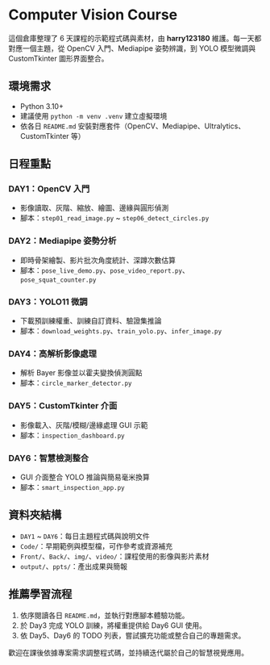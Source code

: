 ﻿# Computer Vision Course

這個倉庫整理了 6 天課程的示範程式碼與素材，由 **harry123180** 維護。每一天都對應一個主題，從 OpenCV 入門、Mediapipe 姿勢辨識，到 YOLO 模型微調與 CustomTkinter 圖形界面整合。

## 環境需求
- Python 3.10+
- 建議使用 `python -m venv .venv` 建立虛擬環境
- 依各日 `README.md` 安裝對應套件（OpenCV、Mediapipe、Ultralytics、CustomTkinter 等）

## 日程重點
### DAY1：OpenCV 入門
- 影像讀取、灰階、縮放、繪圖、邊緣與圓形偵測
- 腳本：`step01_read_image.py` ~ `step06_detect_circles.py`

### DAY2：Mediapipe 姿勢分析
- 即時骨架繪製、影片批次角度統計、深蹲次數估算
- 腳本：`pose_live_demo.py`、`pose_video_report.py`、`pose_squat_counter.py`

### DAY3：YOLO11 微調
- 下載預訓練權重、訓練自訂資料、驗證集推論
- 腳本：`download_weights.py`、`train_yolo.py`、`infer_image.py`

### DAY4：高解析影像處理
- 解析 Bayer 影像並以霍夫變換偵測圓點
- 腳本：`circle_marker_detector.py`

### DAY5：CustomTkinter 介面
- 影像載入、灰階/模糊/邊緣處理 GUI 示範
- 腳本：`inspection_dashboard.py`

### DAY6：智慧檢測整合
- GUI 介面整合 YOLO 推論與簡易毫米換算
- 腳本：`smart_inspection_app.py`

## 資料夾結構
- `DAY1` ~ `DAY6`：每日主題程式碼與說明文件
- `Code/`：早期範例與模型檔，可作參考或資源補充
- `Front/`、`Back/`、`img/`、`video/`：課程使用的影像與影片素材
- `output/`、`ppts/`：產出成果與簡報

## 推薦學習流程
1. 依序閱讀各日 `README.md`，並執行對應腳本體驗功能。
2. 於 Day3 完成 YOLO 訓練，將權重提供給 Day6 GUI 使用。
3. 依 Day5、Day6 的 TODO 列表，嘗試擴充功能或整合自己的專題需求。

歡迎在課後依據專案需求調整程式碼，並持續迭代屬於自己的智慧視覺應用。
